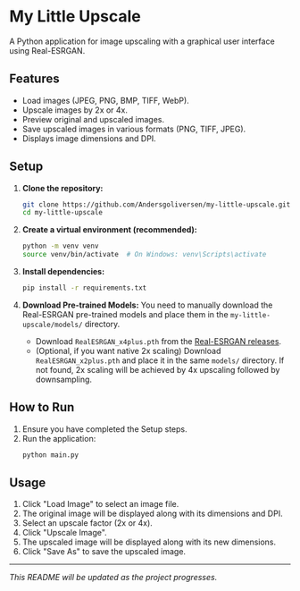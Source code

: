 # My Little Upscale

A Python application for image upscaling with a graphical user interface using Real-ESRGAN.

## Features

- Load images (JPEG, PNG, BMP, TIFF, WebP).
- Upscale images by 2x or 4x.
- Preview original and upscaled images.
- Save upscaled images in various formats (PNG, TIFF, JPEG).
- Displays image dimensions and DPI.

## Setup

1.  **Clone the repository:**
    ```bash
    git clone https://github.com/Andersgoliversen/my-little-upscale.git
    cd my-little-upscale
    ```

2.  **Create a virtual environment (recommended):**
    ```bash
    python -m venv venv
    source venv/bin/activate  # On Windows: venv\Scripts\activate
    ```

3.  **Install dependencies:**
    ```bash
    pip install -r requirements.txt
    ```

4.  **Download Pre-trained Models:**
    You need to manually download the Real-ESRGAN pre-trained models and place them in the `my-little-upscale/models/` directory.
    - Download `RealESRGAN_x4plus.pth` from the [Real-ESRGAN releases](https://github.com/xinntao/Real-ESRGAN/releases).
    - (Optional, if you want native 2x scaling) Download `RealESRGAN_x2plus.pth` and place it in the same `models/` directory. If not found, 2x scaling will be achieved by 4x upscaling followed by downsampling.

## How to Run

1.  Ensure you have completed the Setup steps.
2.  Run the application:
    ```bash
    python main.py
    ```

## Usage

1.  Click "Load Image" to select an image file.
2.  The original image will be displayed along with its dimensions and DPI.
3.  Select an upscale factor (2x or 4x).
4.  Click "Upscale Image".
5.  The upscaled image will be displayed along with its new dimensions.
6.  Click "Save As" to save the upscaled image.

---
*This README will be updated as the project progresses.*
